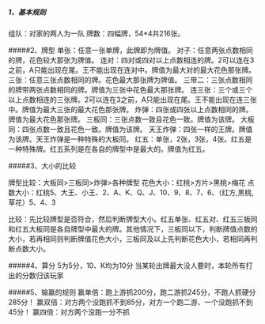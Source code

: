 ##### 1、基本规则
组队：对家的两人为一队
牌数：四幅牌，54*4共216张。

#####2、牌型
单张：任意一张单牌，此牌即为牌值。
对子：任意两张点数相同的牌，花色较大那张为牌值。
连对：四对或四对以上点数相连的牌。2可以连在3之前，A只能出现在尾。王不能出现在连对中。牌值为最大对的最大花色那张牌。
三张：任意三张点数相同的牌。花色最大那张牌为牌值。
三带二：三张点数相同的牌带两张点数相同的牌。牌值为三张中花色最大那张牌。
连三张：三个或三个以上点数相连的三张牌。2可以连在3之前，A只能出现在尾。王不能出现在连三张中。牌值为最大三张的最大花色那张牌。
炸弹：四张或四张以上点数相同的牌。牌值为最大花色那张牌。
三板同：三张点数一致且花色一致。牌值为该牌。
大板同：四张点数一致且花色一致。牌值为该牌。
天王炸弹：四张一样的王牌。牌值为该牌。天王炸弹是一种特殊的大板同。
红五：单张，2张，3张，4张。红五是一种特殊牌。红五系列是在各自的牌型中是最大的。牌值为红五。

#####3、大小的比较

牌型比较：大板同>三板同>炸弹>各种牌型
花色大小：红桃>方片>黑桃>梅花
点数大小：红桃5、大王、小王、2、A、K、Q、J、10、9、8、7、6、（红方,黑桃,草花）5、4、3

比较：先比较牌型是否符合，然后判断牌型大小。红五单张、红五对、红五三板同和红五大板同是各自牌型中最大的牌。其他情况下，三板同以下，判断牌值点数的大小，若再相同则判断牌值花色大小，三板同及以上先判断花色大小，若相同再判断点数大小。

#####4、算分
5为5分，10、K均为10分
当某轮出牌最大没人要时，本轮所有打出的分数归该玩家

#####5、输赢的规则
赢单倍：跑上游抓200分，跑二游抓245分，不跑人抓硬分285分！
赢双倍：对方两个没跑抓不到85分，对方一个跑二游、一个没跑抓不到45分！
赢四倍：对方两个没跑一分不抓